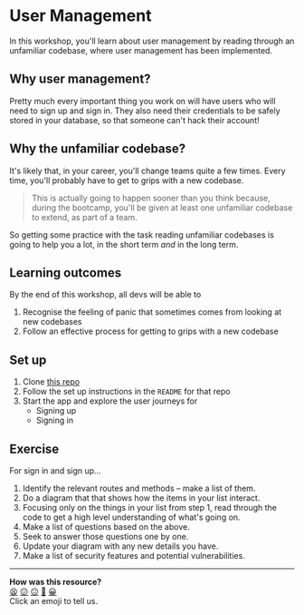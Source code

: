 # User Management

In this workshop, you'll learn about user management by reading through an unfamiliar codebase, where user management has been implemented.

## Why user management?
Pretty much every important thing you work on will have users who will need to sign up and sign in. They also need their credentials to be safely stored in your database, so that someone can't hack their account!

## Why the unfamiliar codebase?
It's likely that, in your career, you'll change teams quite a few times. Every time, you'll probably have to get to grips with a new codebase.

> This is actually going to happen sooner than you think because, during the bootcamp, you'll be given at least one unfamiliar codebase to extend, as part of a team.

So getting some practice with the task reading unfamiliar codebases is going to help you a lot, in the short term _and_ in the long term.

## Learning outcomes

By the end of this workshop, all devs will be able to
1. Recognise the feeling of panic that sometimes comes from looking at new codebases
2. Follow an effective process for getting to grips with a new codebase

## Set up

1. Clone [this repo](https://github.com/makersacademy/auth_workshop_codebase)
2. Follow the set up instructions in the `README` for that repo
3. Start the app and explore the user journeys for
    - Signing up
    - Signing in

## Exercise

For sign in and sign up...
1. Identify the relevant routes and methods – make a list of them.
2. Do a diagram that that shows how the items in your list interact.
3. Focusing only on the things in your list from step 1, read through the code to get a high level understanding of what's going on.
4. Make a list of questions based on the above.
5. Seek to answer those questions one by one.
6. Update your diagram with any new details you have.
7. Make a list of security features and potential vulnerabilities.

<!-- BEGIN GENERATED SECTION DO NOT EDIT -->

---

**How was this resource?**  
[😫](https://airtable.com/shrUJ3t7KLMqVRFKR?prefill_Repository=skills-workshops&prefill_File=how_databases_work/user_management/README.md&prefill_Sentiment=😫) [😕](https://airtable.com/shrUJ3t7KLMqVRFKR?prefill_Repository=skills-workshops&prefill_File=how_databases_work/user_management/README.md&prefill_Sentiment=😕) [😐](https://airtable.com/shrUJ3t7KLMqVRFKR?prefill_Repository=skills-workshops&prefill_File=how_databases_work/user_management/README.md&prefill_Sentiment=😐) [🙂](https://airtable.com/shrUJ3t7KLMqVRFKR?prefill_Repository=skills-workshops&prefill_File=how_databases_work/user_management/README.md&prefill_Sentiment=🙂) [😀](https://airtable.com/shrUJ3t7KLMqVRFKR?prefill_Repository=skills-workshops&prefill_File=how_databases_work/user_management/README.md&prefill_Sentiment=😀)  
Click an emoji to tell us.

<!-- END GENERATED SECTION DO NOT EDIT -->
